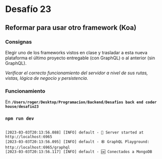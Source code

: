 # Desafío 23

## Reformar para usar otro framework (Koa)

### Consignas

Elegir uno de los frameworks vistos en clase y trasladar a esta nueva plataforma el último proyecto entregable (con GraphQL) o al anterior (sin GraphQL).

*Verificar el correcto funcionamiento del servidor a nivel de sus rutas, vistas, lógica de negocio y persistencia.*

### Funcionamiento

En **`/Users/roger/Desktop/Programacion/Backend/Desafios back end coder house/desafio23`**
### `npm run dev`

```console

[2023-03-03T20:13:56.088] [INFO] default - 🚀 Server started at http://localhost:6965
[2023-03-03T20:13:56.095] [INFO] default - 🕸️ GraphQL Playground: http://localhost:6965/graphql
[2023-03-03T20:13:56.117] [INFO] default - 🆗 Conectados a MongoDB

```